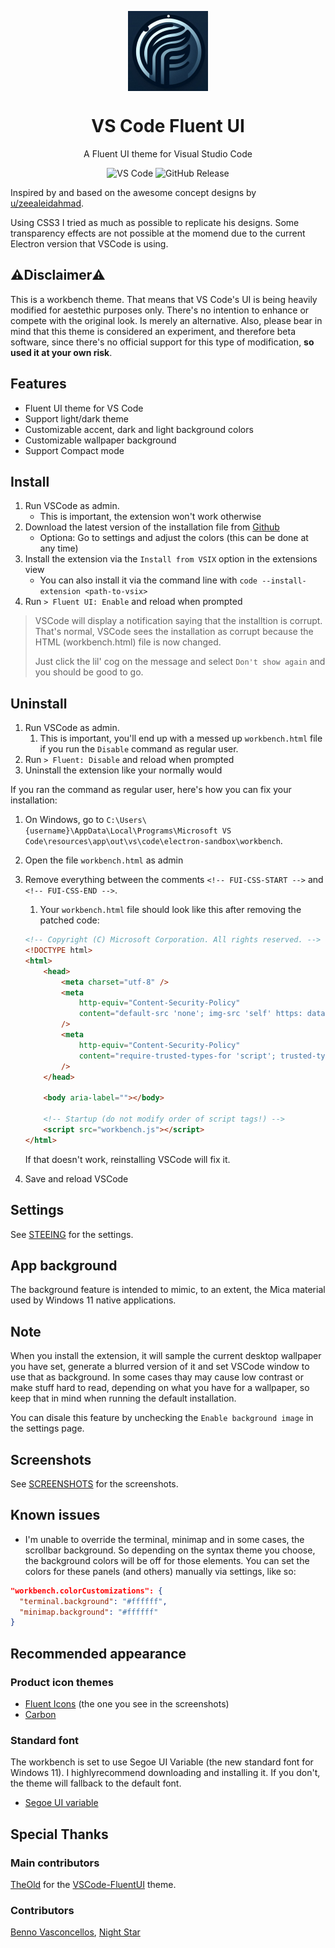 <p align="center">
  <img width="128" align="center" src="/images/icon.png">
</p>
<h1 align="center">
    VS Code Fluent UI
</h1>
<p align="center">
  A Fluent UI theme for Visual Studio Code
</p>
<p align="center">
    <img alt="VS Code" src="https://img.shields.io/badge/Visual_Studio_Code-0078D4?style=for-the-badge&logo=visual%20studio%20code&logoColor=white">
    <img alt="GitHub Release" src="https://img.shields.io/github/v/release/Night-Star04/vscode-fluent-ui">
</p>

Inspired by and based on the awesome concept designs by
[u/zeealeidahmad](https://www.reddit.com/r/Windows11/comments/orbgzl/visual_studio_vs_code_and_github_desktop_with/).

Using CSS3 I tried as much as possible to replicate his designs. Some transparency effects are not
possible at the momend due to the current Electron version that VSCode is using.

## ⚠️Disclaimer⚠️

This is a workbench theme. That means that VS Code's UI is being heavily modified for aestethic
purposes only. There's no intention to enhance or compete with the original look. Is merely an
alternative. Also, please bear in mind that this theme is considered an experiment, and therefore
beta software, since there's no official support for this type of modification, **so used it at your
own risk**.

## Features

-   Fluent UI theme for VS Code
-   Support light/dark theme
-   Customizable accent, dark and light background colors
-   Customizable wallpaper background
-   Support Compact mode

## Install

1. Run VSCode as admin.
    - This is important, the extension won't work otherwise
2. Download the latest version of the installation file from
   [Github](https://github.com/Night-Star04/vscode-fluent-ui/releases)
    - Optiona: Go to settings and adjust the colors (this can be done at any time)
3. Install the extension via the `Install from VSIX` option in the extensions view
    - You can also install it via the command line with `code --install-extension <path-to-vsix>`
4. Run `> Fluent UI: Enable` and reload when prompted

> VSCode will display a notification saying that the installtion is corrupt. That's normal, VSCode
> sees the installation as corrupt because the HTML (workbench.html) file is now changed.
>
> Just click the lil' cog on the message and select `Don't show again` and you should be good to go.

## Uninstall

1. Run VSCode as admin.
    1. This is important, you'll end up with a messed up `workbench.html` file if you run the
       `Disable` command as regular user.
2. Run `> Fluent: Disable` and reload when prompted
3. Uninstall the extension like your normally would

If you ran the command as regular user, here's how you can fix your installation:

1. On Windows, go to
   `C:\Users\{username}\AppData\Local\Programs\Microsoft VS Code\resources\app\out\vs\code\electron-sandbox\workbench`.
2. Open the file `workbench.html` as admin
3. Remove everything between the comments `<!-- FUI-CSS-START -->` and `<!-- FUI-CSS-END -->`.

    1. Your `workbench.html` file should look like this after removing the patched code:

    ```html
    <!-- Copyright (C) Microsoft Corporation. All rights reserved. -->
    <!DOCTYPE html>
    <html>
        <head>
            <meta charset="utf-8" />
            <meta
                http-equiv="Content-Security-Policy"
                content="default-src 'none'; img-src 'self' https: data: blob: vscode-remote-resource:; media-src 'self'; frame-src 'self' vscode-webview:; object-src 'self'; script-src 'self' 'unsafe-eval' blob:; style-src 'self' 'unsafe-inline'; connect-src 'self' https: ws:; font-src 'self' https: vscode-remote-resource:;"
            />
            <meta
                http-equiv="Content-Security-Policy"
                content="require-trusted-types-for 'script'; trusted-types amdLoader cellRendererEditorText defaultWorkerFactory diffEditorWidget stickyScrollViewLayer editorGhostText domLineBreaksComputer editorViewLayer diffReview dompurify notebookRenderer safeInnerHtml standaloneColorizer tokenizeToString;"
            />
        </head>

        <body aria-label=""></body>

        <!-- Startup (do not modify order of script tags!) -->
        <script src="workbench.js"></script>
    </html>
    ```

    If that doesn't work, reinstalling VSCode will fix it.

4. Save and reload VSCode

## Settings

See [STEEING](/STEEING.md) for the settings.

## App background

The background feature is intended to mimic, to an extent, the Mica material used by Windows 11
native applications.

## Note

When you install the extension, it will sample the current desktop wallpaper you have set, generate
a blurred version of it and set VSCode window to use that as background. In some cases thay may
cause low contrast or make stuff hard to read, depending on what you have for a wallpaper, so keep
that in mind when running the default installation.

You can disale this feature by unchecking the `Enable background image` in the settings page.

## Screenshots

See [SCREENSHOTS](/SCREENSHOTS.md) for the screenshots.

## Known issues

-   I'm unable to override the terminal, minimap and in some cases, the scrollbar background. So
    depending on the syntax theme you choose, the background colors will be off for those elements.
    You can set the colors for these panels (and others) manually via settings, like so:

```json
"workbench.colorCustomizations": {
  "terminal.background": "#ffffff",
  "minimap.background": "#ffffff"
}
```

## Recommended appearance

### Product icon themes

-   [Fluent Icons](https://marketplace.visualstudio.com/items?itemName=miguelsolorio.fluent-icons)
    (the one you see in the screenshots)
-   [Carbon](https://marketplace.visualstudio.com/items?itemName=antfu.icons-carbon)

### Standard font

The workbench is set to use Segoe UI Variable (the new standard font for Windows 11). I
highlyrecommend downloading and installing it. If you don't, the theme will fallback to the default
font.

-   [Segoe UI variable](https://docs.microsoft.com/en-us/windows/apps/design/downloads/#fonts)

## Special Thanks

### Main contributors

[TheOld](https://github.com/TheOld) for the
[VSCode-FluentUI](https://github.com/TheOld/vscode-fluent-ui) theme.

### Contributors

[Benno Vasconcellos](https://github.com/MrTadeu), [Night Star](https://github.com/Night-Star04)
